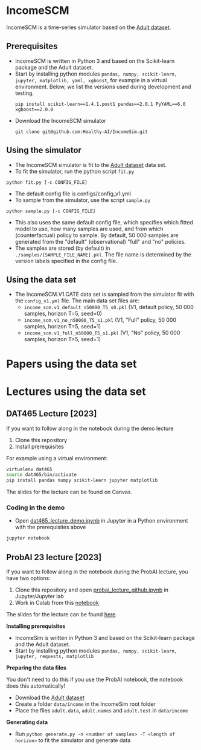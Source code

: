 # IncomeSCM

IncomeSCM is a time-series simulator based on the [Adult dataset](http://archive.ics.uci.edu/dataset/2/adult).

## Prerequisites

* IncomeSCM is written in Python 3 and based on the Scikit-learn package and the Adult dataset. 
* Start by installing python modules ```pandas, numpy, scikit-learn, jupyter, matplotlib, yaml, xgboost```, for example in a virtual environment. Below, we list the versions used during development and testing. 
  ```
  pip install scikit-learn==1.4.1.post1 pandas==2.0.1 PyYAML==6.0 xgboost==2.0.0
  ```
* Download the IncomeSCM simulator
  ```
  git clone git@github.com:Healthy-AI/IncomeSim.git
  ```

## Using the simulator

* The IncomeSCM simulator is fit to the [Adult dataset](http://archive.ics.uci.edu/dataset/2/adult) data set.
* To fit the simulator, run the python script ```fit.py```
```
python fit.py [-c CONFIG_FILE]
```
* The default config file is configs/config_v1.yml
* To sample from the simulator, use the script ```sample.py```
```
python sample.py [-c CONFIG_FILE]
```
* This also uses the same default config file, which specifies which fitted model to use, how many samples are used, and from which (counterfactual) policy to sample. By default, 50 000 samples are generated from the "default" (observational) "full" and "no" policies.
* The samples are stored (by default) in ```./samples/[SAMPLE_FILE_NAME].pkl```. The file name is determined by the version labels specified in the config file.

## Using the data set

* The IncomeSCM.V1.CATE data set is sampled from the simulator fit with the ```config_v1.yml``` file. The main data set files are:
  * ```income_scm.v1_default_n50000_T5_s0.pkl``` (V1, default policy, 50 000 samples, horizon T=5, seed=0)
  * ```income_scm.v1_no_n50000_T5_s1.pkl``` (V1, "Full" policy, 50 000 samples, horizon T=5, seed=1)
  * ```income_scm.v1_full_n50000_T5_s1.pkl``` (V1, "No" policy, 50 000 samples, horizon T=5, seed=1)

# Papers using the data set 

# Lectures using the data set 

## DAT465 Lecture [2023]

If you want to follow along in the notebook during the demo lecture
1. Clone this repository
2. Install prerequisites

For example using a virtual environment: 
```bash
virtualenv dat465
source dat465/bin/activate
pip install pandas numpy scikit-learn jupyter matplotlib
```

The slides for the lecture can be found on Canvas.

### Coding in the demo

* Open [dat465_lecture_demo.ipynb](demos/dat465_lecture_demo.ipynb) in Jupyter in a Python environment with the prerequisites above
```bash
jupyter notebook   
```

## ProbAI 23 lecture [2023]

If you want to follow along in the notebook during the ProbAI lecture, you have two options: 
1. Clone this repository and open [probai_lecture_github.ipynb](demos/probai_lecture_github.ipynb) in Jupyter/Jupyter lab
2. Work in Colab from this [notebook](https://colab.research.google.com/drive/1jlEsSYcCDiqhamshxhkdQ703KKWaJHL9?usp=sharing)

The slides for the lecture can be found [here](demos/ProbAI_Causal_machine_learning.pdf).

**Installing prerequisites**

* IncomeSim is written in Python 3 and based on the Scikit-learn package and the Adult dataset. 
* Start by installing python modules ```pandas, numpy, scikit-learn, jupyter, requests, matplotlib```

**Preparing the data files** 

You don't need to do this if you use the ProbAI notebook, the notebook does this automatically!

* Download the [Adult dataset](http://archive.ics.uci.edu/dataset/2/adult)
* Create a folder ``` data/income ``` in the IncomeSim root folder
* Place the files ``` adult.data ```, ``` adult.names ``` and ``` adult.test ``` in ``` data/income ```

**Generating data**

* Run ``` python generate.py -n <number of samples> -T <length of horizon> ``` to fit the simulator and generate data
